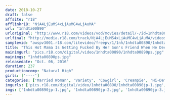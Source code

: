 ```yaml
---
date: 2018-10-27
draft: false
affsite: "r18"
afflinkr18: "NjA4LjEuMS4xLjAuMC4wLjAuMA"
url: "1nhdta00890"
urloriginal: "http://www.r18.com/videos/vod/movies/detail/-/id=1nhdta00890"
urlfinal: "http://media.r18.com/track/NjA4LjEuMS4xLjAuMC4wLjAuMA/videos/vod/movies/detail/-/id=1nhdta00890"
samplevid: "awspv3001.r18.com/litevideo/freepv/1/1nh/1nhdta00890/1nhdta00890_dmb_w.mp4"
title: "This Hot Mama Is Getting Fucked By Her Son's Friend When He Decides To Pull Off His Rubber And Creampie Her, But It Feels So Nice She Cums Hard! So For Round 2 She Gets On Top And Gives Him A Cowgirl Creampie!!"
mainimgurl: "pics.r18.com/digital/video/1nhdta00890/1nhdta00890ps.jpg"
mainimgs: "1nhdta00890ps.jpg"
releasedate: "Oct. 06, 2016"
duration: 237
productioncomp: "Natural High"
girls: ['----']
categories: ['Married Woman', 'Variety', 'Cowgirl', 'Creampie', 'Hi-Def']
imgurls: ['pics.r18.com/digital/video/1nhdta00890/1nhdta00890jp-1.jpg', 'pics.r18.com/digital/video/1nhdta00890/1nhdta00890jp-2.jpg', 'pics.r18.com/digital/video/1nhdta00890/1nhdta00890jp-3.jpg', 'pics.r18.com/digital/video/1nhdta00890/1nhdta00890jp-4.jpg', 'pics.r18.com/digital/video/1nhdta00890/1nhdta00890jp-5.jpg', 'pics.r18.com/digital/video/1nhdta00890/1nhdta00890jp-6.jpg', 'pics.r18.com/digital/video/1nhdta00890/1nhdta00890jp-7.jpg', 'pics.r18.com/digital/video/1nhdta00890/1nhdta00890jp-8.jpg', 'pics.r18.com/digital/video/1nhdta00890/1nhdta00890jp-9.jpg', 'pics.r18.com/digital/video/1nhdta00890/1nhdta00890jp-10.jpg', 'pics.r18.com/digital/video/1nhdta00890/1nhdta00890jp-11.jpg', 'pics.r18.com/digital/video/1nhdta00890/1nhdta00890jp-12.jpg', 'pics.r18.com/digital/video/1nhdta00890/1nhdta00890jp-13.jpg', 'pics.r18.com/digital/video/1nhdta00890/1nhdta00890jp-14.jpg', 'pics.r18.com/digital/video/1nhdta00890/1nhdta00890jp-15.jpg', 'pics.r18.com/digital/video/1nhdta00890/1nhdta00890jp-16.jpg', 'pics.r18.com/digital/video/1nhdta00890/1nhdta00890jp-17.jpg', 'pics.r18.com/digital/video/1nhdta00890/1nhdta00890jp-18.jpg', 'pics.r18.com/digital/video/1nhdta00890/1nhdta00890jp-19.jpg', 'pics.r18.com/digital/video/1nhdta00890/1nhdta00890jp-20.jpg']
imgs: ['1nhdta00890jp-1.jpg', '1nhdta00890jp-2.jpg', '1nhdta00890jp-3.jpg', '1nhdta00890jp-4.jpg', '1nhdta00890jp-5.jpg', '1nhdta00890jp-6.jpg', '1nhdta00890jp-7.jpg', '1nhdta00890jp-8.jpg', '1nhdta00890jp-9.jpg', '1nhdta00890jp-10.jpg', '1nhdta00890jp-11.jpg', '1nhdta00890jp-12.jpg', '1nhdta00890jp-13.jpg', '1nhdta00890jp-14.jpg', '1nhdta00890jp-15.jpg', '1nhdta00890jp-16.jpg', '1nhdta00890jp-17.jpg', '1nhdta00890jp-18.jpg', '1nhdta00890jp-19.jpg', '1nhdta00890jp-20.jpg']
---
```

